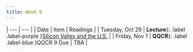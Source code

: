 ```yaml
---
title: Week 9
---
```


| --- | --- |
| Date | Item | Readings |
| Tuesday, Oct 29 | **Lecture**{: .label .label-purple }[Silicon Valley and the U.S.](#) |
| Friday, Nov 1 | **QQCR**{: .label .label-blue }QQCR 9 Due | TBA |